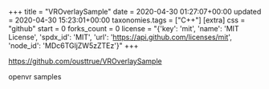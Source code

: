 +++
title = "VROverlaySample"
date = 2020-04-30 01:27:07+00:00
updated = 2020-04-30 15:23:01+00:00
taxonomies.tags = ["C++"]
[extra]
css = "github"
start = 0
forks_count = 0
license = "{'key': 'mit', 'name': 'MIT License', 'spdx_id': 'MIT', 'url': 'https://api.github.com/licenses/mit', 'node_id': 'MDc6TGljZW5zZTEz'}"
+++

<https://github.com/ousttrue/VROverlaySample>

openvr samples

